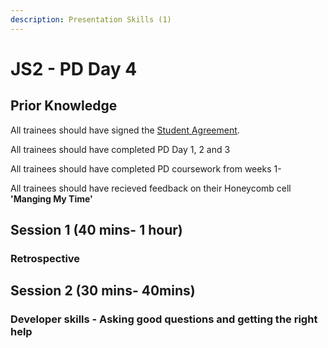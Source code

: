 ```yaml
---
description: Presentation Skills (1)
---
```


# JS2 - PD Day 4

## Prior Knowledge 

All trainees should have signed the [Student Agreement](https://docs.codeyourfuture.io/organisation/agreements-and-rules/student-agreement). 

All trainees should have completed PD Day 1, 2 and 3

All trainees should have completed PD coursework from weeks 1-

All trainees should have recieved feedback on their Honeycomb cell **'Manging My Time'** 

## Session 1 \(40 mins- 1 hour\)

### Retrospective







## Session 2 \(30 mins- 40mins\)

### Developer skills - Asking good questions and getting the right help





